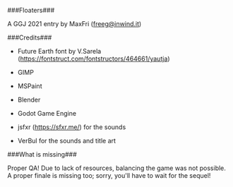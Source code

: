 ###Floaters###

A GGJ 2021 entry by MaxFri (freeg@inwind.it)

###Credits###

* Future Earth font by V.Sarela (https://fontstruct.com/fontstructors/464661/yautja)
* GIMP
* MSPaint
* Blender
* Godot Game Engine
* jsfxr (https://sfxr.me/) for the sounds

* VerBul for the sounds and title art

###What is missing###

Proper QA!
Due to lack of resources, balancing the game was not possible.
A proper finale is missing too; sorry, you'll have to wait for the sequel!
